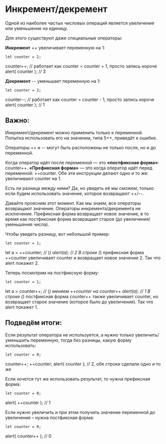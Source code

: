 # Инкремент/декремент

Одной из наиболее частых числовых операций является увеличение или уменьшение на единицу.

Для этого существуют даже специальные операторы:

**Инкремент** ++ увеличивает переменную на 1:

    let counter = 2;
counter++;        // работает как counter = counter + 1, просто запись короче
alert( counter ); // 3

**Декремент** -- уменьшает переменную на 1:

    let counter = 2;
counter--;        // работает как counter = counter - 1, просто запись короче
alert( counter ); // 1

## Важно:
Инкремент/декремент можно применить только к переменной. Попытка использовать его на значении, типа 5++, приведёт к ошибке.

Операторы ++ и -- могут быть расположены не только после, но и до переменной.

Когда оператор идёт после переменной — это **«постфиксная форма»**: counter++.
**«Префиксная форма»** — это когда оператор идёт перед переменной: ++counter.
Обе эти инструкции делают одно и то же: увеличивают counter на 1.

Есть ли разница между ними? Да, но увидеть её мы сможем, только если будем использовать значение, которое возвращают ++/--.

Давайте проясним этот момент. Как мы знаем, все операторы возвращают значение. Операторы инкремента/декремента не исключение. Префиксная форма возвращает новое значение, в то время как постфиксная форма возвращает старое (до увеличения/уменьшения числа).

Чтобы увидеть разницу, вот небольшой пример:

    let counter = 1;
let a = ++counter; // (*)
alert(a); // 2
В строке (*) префиксная форма ++counter увеличивает counter и возвращает новое значение 2. Так что alert покажет 2.

Теперь посмотрим на постфиксную форму:

    let counter = 1;
let a = counter++; // (*) меняем ++counter на counter++
alert(a); // 1
В строке (*) постфиксная форма counter++ также увеличивает counter, но возвращает старое значение (которое было до увеличения). Так что alert покажет 1.

## Подведём итоги:

Если результат оператора не используется, а нужно только увеличить/уменьшить переменную, тогда без разницы, какую форму использовать:

    let counter = 0;
counter++;
++counter;
alert( counter ); // 2, обе строки сделали одно и то же

Если хочется тут же использовать результат, то нужна префиксная форма:

    let counter = 0;
alert( ++counter ); // 1

Если нужно увеличить и при этом получить значение переменной до увеличения – нужна постфиксная форма:

    let counter = 0;
alert( counter++ ); // 0